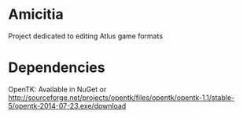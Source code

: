 # Amicitia
Project dedicated to editing Atlus game formats

# Dependencies
OpenTK: Available in NuGet or http://sourceforge.net/projects/opentk/files/opentk/opentk-1.1/stable-5/opentk-2014-07-23.exe/download
